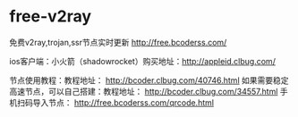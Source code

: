 # free-v2ray
免费v2ray,trojan,ssr节点实时更新  http://free.bcoderss.com/

ios客户端：小火箭（shadowrocket）购买地址：http://appleid.clbug.com/

节点使用教程：教程地址： http://bcoder.clbug.com/40746.html
如果需要稳定高速节点，可以自己搭建：教程地址： http://bcoder.clbug.com/34557.html
手机扫码导入节点： http://free.bcoderss.com/qrcode.html
